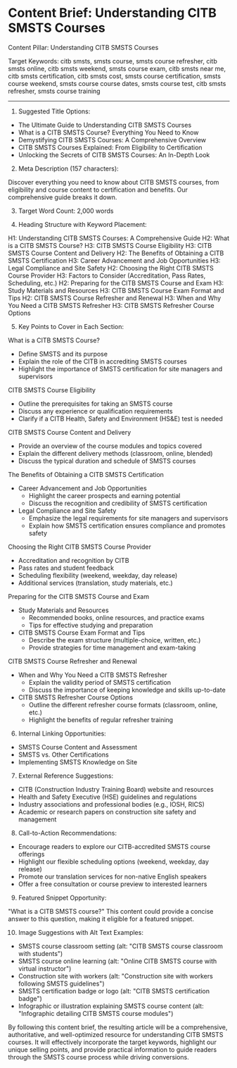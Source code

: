 # Content Brief: Understanding CITB SMSTS Courses

Content Pillar: Understanding CITB SMSTS Courses

Target Keywords: citb smsts, smsts course, smsts course refresher, citb smsts online, citb smsts weekend, smsts course exam, citb smsts near me, citb smsts certification, citb smsts cost, smsts course certification, smsts course weekend, smsts course course dates, smsts course test, citb smsts refresher, smsts course training

---

1. Suggested Title Options:

- The Ultimate Guide to Understanding CITB SMSTS Courses
- What is a CITB SMSTS Course? Everything You Need to Know
- Demystifying CITB SMSTS Courses: A Comprehensive Overview
- CITB SMSTS Courses Explained: From Eligibility to Certification
- Unlocking the Secrets of CITB SMSTS Courses: An In-Depth Look

2. Meta Description (157 characters):

Discover everything you need to know about CITB SMSTS courses, from eligibility and course content to certification and benefits. Our comprehensive guide breaks it down.

3. Target Word Count: 2,000 words

4. Heading Structure with Keyword Placement:

H1: Understanding CITB SMSTS Courses: A Comprehensive Guide
H2: What is a CITB SMSTS Course?
H3: CITB SMSTS Course Eligibility
H3: CITB SMSTS Course Content and Delivery
H2: The Benefits of Obtaining a CITB SMSTS Certification
H3: Career Advancement and Job Opportunities
H3: Legal Compliance and Site Safety
H2: Choosing the Right CITB SMSTS Course Provider
H3: Factors to Consider (Accreditation, Pass Rates, Scheduling, etc.)
H2: Preparing for the CITB SMSTS Course and Exam
H3: Study Materials and Resources
H3: CITB SMSTS Course Exam Format and Tips
H2: CITB SMSTS Course Refresher and Renewal
H3: When and Why You Need a CITB SMSTS Refresher
H3: CITB SMSTS Refresher Course Options

5. Key Points to Cover in Each Section:

What is a CITB SMSTS Course?
- Define SMSTS and its purpose
- Explain the role of the CITB in accrediting SMSTS courses
- Highlight the importance of SMSTS certification for site managers and supervisors

CITB SMSTS Course Eligibility
- Outline the prerequisites for taking an SMSTS course
- Discuss any experience or qualification requirements
- Clarify if a CITB Health, Safety and Environment (HS&E) test is needed

CITB SMSTS Course Content and Delivery
- Provide an overview of the course modules and topics covered
- Explain the different delivery methods (classroom, online, blended)
- Discuss the typical duration and schedule of SMSTS courses

The Benefits of Obtaining a CITB SMSTS Certification
- Career Advancement and Job Opportunities
  - Highlight the career prospects and earning potential
  - Discuss the recognition and credibility of SMSTS certification
- Legal Compliance and Site Safety
  - Emphasize the legal requirements for site managers and supervisors
  - Explain how SMSTS certification ensures compliance and promotes safety

Choosing the Right CITB SMSTS Course Provider
- Accreditation and recognition by CITB
- Pass rates and student feedback
- Scheduling flexibility (weekend, weekday, day release)
- Additional services (translation, study materials, etc.)

Preparing for the CITB SMSTS Course and Exam
- Study Materials and Resources
  - Recommended books, online resources, and practice exams
  - Tips for effective studying and preparation
- CITB SMSTS Course Exam Format and Tips
  - Describe the exam structure (multiple-choice, written, etc.)
  - Provide strategies for time management and exam-taking

CITB SMSTS Course Refresher and Renewal
- When and Why You Need a CITB SMSTS Refresher
  - Explain the validity period of SMSTS certification
  - Discuss the importance of keeping knowledge and skills up-to-date
- CITB SMSTS Refresher Course Options
  - Outline the different refresher course formats (classroom, online, etc.)
  - Highlight the benefits of regular refresher training

6. Internal Linking Opportunities:

- SMSTS Course Content and Assessment
- SMSTS vs. Other Certifications
- Implementing SMSTS Knowledge on Site

7. External Reference Suggestions:

- CITB (Construction Industry Training Board) website and resources
- Health and Safety Executive (HSE) guidelines and regulations
- Industry associations and professional bodies (e.g., IOSH, RICS)
- Academic or research papers on construction site safety and management

8. Call-to-Action Recommendations:

- Encourage readers to explore our CITB-accredited SMSTS course offerings
- Highlight our flexible scheduling options (weekend, weekday, day release)
- Promote our translation services for non-native English speakers
- Offer a free consultation or course preview to interested learners

9. Featured Snippet Opportunity:

"What is a CITB SMSTS course?"
This content could provide a concise answer to this question, making it eligible for a featured snippet.

10. Image Suggestions with Alt Text Examples:

- SMSTS course classroom setting (alt: "CITB SMSTS course classroom with students")
- SMSTS course online learning (alt: "Online CITB SMSTS course with virtual instructor")
- Construction site with workers (alt: "Construction site with workers following SMSTS guidelines")
- SMSTS certification badge or logo (alt: "CITB SMSTS certification badge")
- Infographic or illustration explaining SMSTS course content (alt: "Infographic detailing CITB SMSTS course modules")

By following this content brief, the resulting article will be a comprehensive, authoritative, and well-optimized resource for understanding CITB SMSTS courses. It will effectively incorporate the target keywords, highlight our unique selling points, and provide practical information to guide readers through the SMSTS course process while driving conversions.